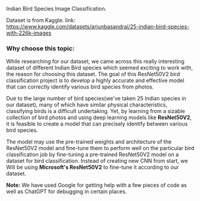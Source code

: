Indian Bird Species Image Classification.

Dataset is from Kaggle. link: https://www.kaggle.com/datasets/arjunbasandrai/25-indian-bird-species-with-226k-images

### Why choose this topic:
While researching for our dataset, we came across this really interesting dataset of different Indian Bird species which seemed exciting to work with, the reason for choosing this dataset.
The goal of this ResNet50V2 bird classification project is to develop a highly accurate and effective model that can correctly identify various bird species from photos.

Due to the large number of bird species(we've taken 25 Indian species in our dataset), many of which have similar physical characteristics, classifying birds is a difficult undertaking. Yet, by learning from a sizable collection of bird photos and using deep learning models like **ResNet50V2**, it is feasible to create a model that can precisely identify between various bird species.

The model may use the pre-trained weights and architecture of the ResNet50V2 model and fine-tune them to perform well on the particular bird classification job by fine-tuning a pre-trained ResNet50V2 model on a dataset for bird classification.
Instead of creating new CNN from start, we Will be using **Microsoft's ResNet50V2** to fine-tune it according to our dataset.


**Note:** We have used Google for getting help with a few pieces of code as well as ChatGPT for debugging in certain places.
